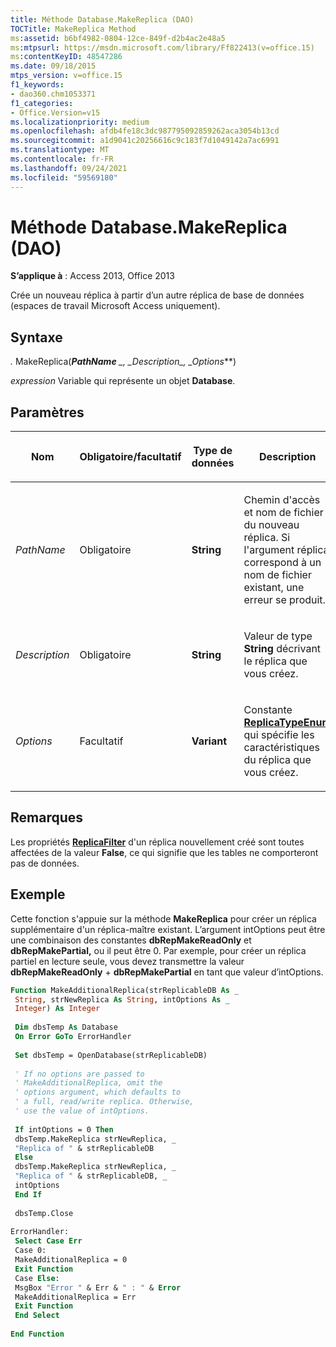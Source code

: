 ```yaml
---
title: Méthode Database.MakeReplica (DAO)
TOCTitle: MakeReplica Method
ms:assetid: b6bf4982-0804-12ce-849f-d2b4ac2e48a5
ms:mtpsurl: https://msdn.microsoft.com/library/Ff822413(v=office.15)
ms:contentKeyID: 48547286
ms.date: 09/18/2015
mtps_version: v=office.15
f1_keywords:
- dao360.chm1053371
f1_categories:
- Office.Version=v15
ms.localizationpriority: medium
ms.openlocfilehash: afdb4fe18c3dc987795092859262aca3054b13cd
ms.sourcegitcommit: a1d9041c20256616c9c183f7d1049142a7ac6991
ms.translationtype: MT
ms.contentlocale: fr-FR
ms.lasthandoff: 09/24/2021
ms.locfileid: "59569180"
---
```

# <a name="databasemakereplica-method-dao"></a>Méthode Database.MakeReplica (DAO)

**S’applique à** : Access 2013, Office 2013

Crée un nouveau réplica à partir d’un autre réplica de base de données (espaces de travail Microsoft Access uniquement).

## <a name="syntax"></a>Syntaxe

*.* MakeReplica(***PathName** _, _*_Description_*_, _*_Options_**)

*expression* Variable qui représente un objet **Database**.

## <a name="parameters"></a>Paramètres

<table>
<colgroup>
<col style="width: 25%" />
<col style="width: 25%" />
<col style="width: 25%" />
<col style="width: 25%" />
</colgroup>
<thead>
<tr class="header">
<th><p>Nom</p></th>
<th><p>Obligatoire/facultatif</p></th>
<th><p>Type de données</p></th>
<th><p>Description</p></th>
</tr>
</thead>
<tbody>
<tr class="odd">
<td><p><em>PathName</em></p></td>
<td><p>Obligatoire</p></td>
<td><p><strong>String</strong></p></td>
<td><p>Chemin d'accès et nom de fichier du nouveau réplica. Si l'argument réplica correspond à un nom de fichier existant, une erreur se produit.</p></td>
</tr>
<tr class="even">
<td><p><em>Description</em></p></td>
<td><p>Obligatoire</p></td>
<td><p><strong>String</strong></p></td>
<td><p>Valeur de type <strong>String</strong> décrivant le réplica que vous créez.</p></td>
</tr>
<tr class="odd">
<td><p><em>Options</em></p></td>
<td><p>Facultatif</p></td>
<td><p><strong>Variant</strong></p></td>
<td><p>Constante <strong><a href="replicatypeenum-enumeration-dao.md">ReplicaTypeEnum</a></strong> qui spécifie les caractéristiques du réplica que vous créez.</p></td>
</tr>
</tbody>
</table>


## <a name="remarks"></a>Remarques

Les propriétés **[ReplicaFilter](tabledef-replicafilter-property-dao.md)** d'un réplica nouvellement créé sont toutes affectées de la valeur **False**, ce qui signifie que les tables ne comporteront pas de données.

## <a name="example"></a>Exemple

Cette fonction s'appuie sur la méthode **MakeReplica** pour créer un réplica supplémentaire d'un réplica-maître existant. L’argument intOptions peut être une combinaison des constantes **dbRepMakeReadOnly** et **dbRepMakePartial,** ou il peut être 0. Par exemple, pour créer un réplica partiel en lecture seule, vous devez transmettre la valeur **dbRepMakeReadOnly**  +  **dbRepMakePartial** en tant que valeur d’intOptions.

```vb 
Function MakeAdditionalReplica(strReplicableDB As _ 
 String, strNewReplica As String, intOptions As _ 
 Integer) As Integer 
 
 Dim dbsTemp As Database 
 On Error GoTo ErrorHandler 
 
 Set dbsTemp = OpenDatabase(strReplicableDB) 
 
 ' If no options are passed to 
 ' MakeAdditionalReplica, omit the 
 ' options argument, which defaults to 
 ' a full, read/write replica. Otherwise, 
 ' use the value of intOptions. 
 
 If intOptions = 0 Then 
 dbsTemp.MakeReplica strNewReplica, _ 
 "Replica of " & strReplicableDB 
 Else 
 dbsTemp.MakeReplica strNewReplica, _ 
 "Replica of " & strReplicableDB, _ 
 intOptions 
 End If 
 
 dbsTemp.Close 
 
ErrorHandler: 
 Select Case Err 
 Case 0: 
 MakeAdditionalReplica = 0 
 Exit Function 
 Case Else: 
 MsgBox "Error " & Err & " : " & Error 
 MakeAdditionalReplica = Err 
 Exit Function 
 End Select 
 
End Function 
 
```

